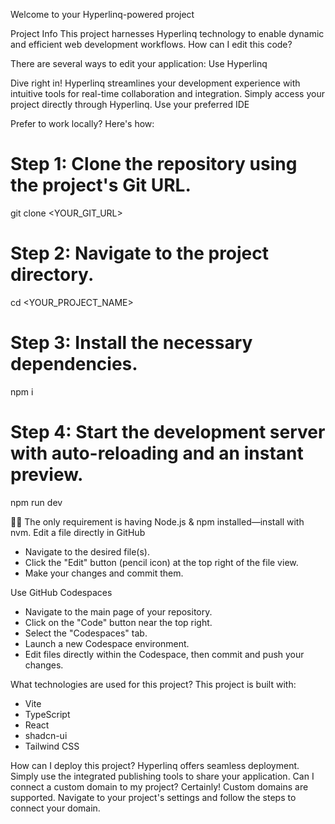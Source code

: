 Welcome to your Hyperlinq-powered project

Project Info
This project harnesses Hyperlinq technology to enable dynamic and efficient web development workflows.
How can I edit this code?

There are several ways to edit your application:
Use Hyperlinq

Dive right in! Hyperlinq streamlines your development experience with intuitive tools for real-time collaboration and integration. Simply access your project directly through Hyperlinq.
Use your preferred IDE

Prefer to work locally? Here's how:
# Step 1: Clone the repository using the project's Git URL.
git clone <YOUR_GIT_URL>

# Step 2: Navigate to the project directory.
cd <YOUR_PROJECT_NAME>

# Step 3: Install the necessary dependencies.
npm i

# Step 4: Start the development server with auto-reloading and an instant preview.
npm run dev


The only requirement is having Node.js & npm installed—install with nvm.
Edit a file directly in GitHub
- Navigate to the desired file(s).
- Click the "Edit" button (pencil icon) at the top right of the file view.
- Make your changes and commit them.

Use GitHub Codespaces
- Navigate to the main page of your repository.
- Click on the "Code" button near the top right.
- Select the "Codespaces" tab.
- Launch a new Codespace environment.
- Edit files directly within the Codespace, then commit and push your changes.

What technologies are used for this project?
This project is built with:
- Vite
- TypeScript
- React
- shadcn-ui
- Tailwind CSS

How can I deploy this project?
Hyperlinq offers seamless deployment. Simply use the integrated publishing tools to share your application.
Can I connect a custom domain to my project?
Certainly! Custom domains are supported. Navigate to your project's settings and follow the steps to connect your domain.
